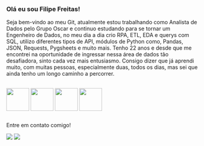 ### Olá eu sou Filipe Freitas!

Seja bem-vindo ao meu Git, atualmente estou trabalhando como Analista de Dados pelo Grupo Oscar e continuo estudando para se tornar um Engenheiro de Dados, no meu dia a dia crio RPA, ETL, EDA e querys com SQL, utilizo diferentes tipos de API, módulos de Python como, Pandas, JSON, Requests, Pygsheets e muito mais. Tenho 22 anos e desde que me encontrei na oportunidade de ingressar nessa área de dados tão desafiadora, sinto cada vez mais entusiasmo. Consigo dizer que já aprendi muito, com muitas pessoas, especialmente duas, todos os dias, mas sei que ainda tenho um longo caminho a percorrer. 

##

<div style="display: inline_block"<br>
    <img align="center" height="60" width="60" src="https://cdn.jsdelivr.net/gh/devicons/devicon/icons/python/python-original-wordmark.svg" />
     <img align="center" height="60" width="60"  src="https://cdn.jsdelivr.net/gh/devicons/devicon/icons/jupyter/jupyter-original-wordmark.svg" />
     <img align="center" height="60" width="60" src="https://cdn.jsdelivr.net/gh/devicons/devicon/icons/pandas/pandas-original.svg" />
    <img align="center" height="60" width="60" src="https://cdn.jsdelivr.net/gh/devicons/devicon/icons/postgresql/postgresql-original-wordmark.svg"/>    
  
</div>

##

Entre em contato comigo!
<div>
      <a href="https://www.linkedin.com/in/filipe-jos%C3%A9-9652891b1/" target="_blank"><img src="https://img.shields.io/badge/LinkedIn-0077B5?style=for-the-badge&logo=linkedin&logoColor=white" target="_blank"></a>
      <a href="mailto:josefilipe602@gmail.com" target="_blank"><img src="https://img.shields.io/badge/Gmail-D14836?style=for-the-badge&logo=gmail&logoColor=white" target="_blank"></a>
</div>

##



